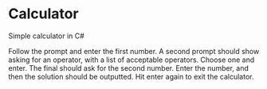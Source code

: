 # Calculator
Simple calculator in C#

Follow the prompt and enter the first number. 
A second prompt should show asking for an operator, with a list of acceptable operators. Choose one and enter.
The final should ask for the second number. Enter the number, and then the solution should be outputted. Hit enter again to exit the calculator.
